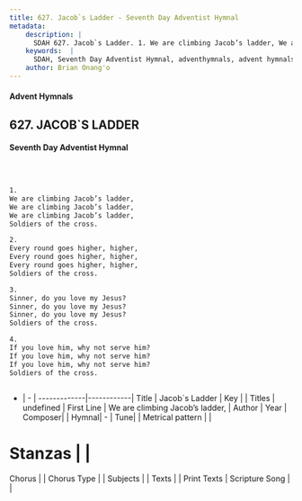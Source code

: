 ```yaml
---
title: 627. Jacob`s Ladder - Seventh Day Adventist Hymnal
metadata:
    description: |
      SDAH 627. Jacob`s Ladder. 1. We are climbing Jacob’s ladder, We are climbing Jacob’s ladder, We are climbing Jacob’s ladder, Soldiers of the cross.
    keywords:  |
      SDAH, Seventh Day Adventist Hymnal, adventhymnals, advent hymnals, Jacob`s Ladder, We are climbing Jacob’s ladder, 
    author: Brian Onang'o
---
```


#### Advent Hymnals
## 627. JACOB`S LADDER
#### Seventh Day Adventist Hymnal

```txt



1.
We are climbing Jacob’s ladder,
We are climbing Jacob’s ladder,
We are climbing Jacob’s ladder,
Soldiers of the cross.

2.
Every round goes higher, higher,
Every round goes higher, higher,
Every round goes higher, higher,
Soldiers of the cross.

3.
Sinner, do you love my Jesus?
Sinner, do you love my Jesus?
Sinner, do you love my Jesus?
Soldiers of the cross.

4.
If you love him, why not serve him?
If you love him, why not serve him?
If you love him, why not serve him?
Soldiers of the cross.



```

- |   -  |
-------------|------------|
Title | Jacob`s Ladder |
Key |  |
Titles | undefined |
First Line | We are climbing Jacob’s ladder, |
Author | 
Year | 
Composer|  |
Hymnal|  - |
Tune|  |
Metrical pattern | |
# Stanzas |  |
Chorus |  |
Chorus Type |  |
Subjects |  |
Texts |  |
Print Texts | 
Scripture Song |  |
  
